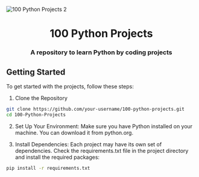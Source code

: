 
![100 Python Projects 2](https://github.com/user-attachments/assets/ec34eab6-891b-401c-a3ea-25486b7eda8e)

<div align=center>
<h1>100 Python Projects</h1>
<h3>A repository to learn Python by coding projects</h3>
</div>

## Getting Started

To get started with the projects, follow these steps:

1. Clone the Repository

```bash
git clone https://github.com/your-username/100-python-projects.git
cd 100-Python-Projects
```

2. Set Up Your Environment:
Make sure you have Python installed on your machine. You can download it from python.org.

3. Install Dependencies:
Each project may have its own set of dependencies. Check the requirements.txt file in the project directory and install the required packages:

```bash
pip install -r requirements.txt
```
